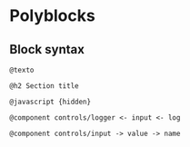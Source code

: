 # Polyblocks


## Block syntax

```
@texto
```  

```
@h2 Section title
```  

```
@javascript {hidden}
```

```
@component controls/logger <- input <- log
```
```
@component controls/input -> value -> name
```




